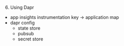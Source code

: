 
6. Using Dapr
  - app insights instrumentation key -> application map
  - dapr config
    - state store
    - pubsub
    - secret store
